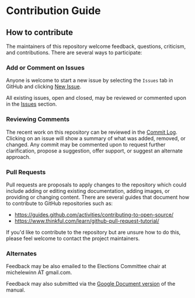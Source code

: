# Contribution Guide

## How to contribute

The maintainers of this repository welcome feedback, questions, criticism, and contributions. There are several ways to participate:

### Add or Comment on Issues

Anyone is welcome to start a new issue by selecting the `Issues` tab in GitHub and clicking [New Issue](https://github.com/amiaopensource/amia-org/issues/new).

All existing issues, open and closed, may be reviewed or commented upon in the [Issues](https://github.com/amiaopensource/amia-org/issues?utf8=%E2%9C%93&q=is%3Aissue) section.

### Reviewing Comments

The recent work on this repository can be reviewed in the [Commit Log](https://github.com/amiaopensource/amia-elections/commits/master). Clicking on an issue will show a summary of what was added, removed, or changed. Any commit may be commented upon to request further clarification, propose a suggestion, offer support, or suggest an alternate approach.

### Pull Requests

Pull requests are proposals to apply changes to the repository which could include adding or editing existing documentation, adding images, or providing or changing content. There are several guides that document how to contribute to GitHub repositories such as:

- https://guides.github.com/activities/contributing-to-open-source/
- https://www.thinkful.com/learn/github-pull-request-tutorial/

If you'd like to contribute to the repository but are unsure how to do this, please feel welcome to contact the project maintainers.

### Alternates

Feedback may be also emailed to the Elections Committee chair at michelewinn AT gmail.com.

Feedback may also submitted via the [Google Document version](https://docs.google.com/document/d/1wFvwAnwTE_6t6ygB3eZO94Asm1qKEx9mM4TLYvBUqZI/edit?usp=sharing) of the manual.
